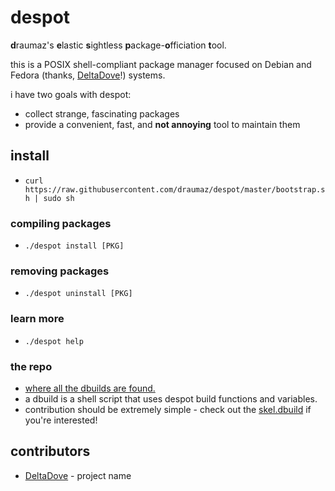 # despot
**d**raumaz's **e**lastic **s**ightless **p**ackage-**o**fficiation **t**ool.

this is a POSIX shell-compliant package manager focused on Debian and Fedora (thanks, <a href="https://github.com/DeltaDove">DeltaDove</a>!) systems.

i have two goals with despot:

- collect strange, fascinating packages
- provide a convenient, fast, and __not annoying__ tool to maintain them

## install
- ```curl https://raw.githubusercontent.com/draumaz/despot/master/bootstrap.sh | sudo sh```

### compiling packages
- ```./despot install [PKG]```

### removing packages
- ```./despot uninstall [PKG]```

### learn more
- ```./despot help```

### the repo
- <a href="https://github.com/draumaz/despot-repo">where all the dbuilds are found.</a>
- a dbuild is a shell script that uses despot build functions and variables.
- contribution should be extremely simple - check out the <a href="https://github.com/draumaz/despot-repo/blob/master/skel.dbuild">skel.dbuild</a> if you're interested!

## contributors
- <a href="https://github.com/DeltaDove">DeltaDove</a> - project name
